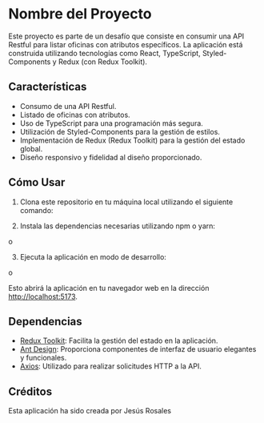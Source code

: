 # Nombre del Proyecto

Este proyecto es parte de un desafío que consiste en consumir una API Restful para listar oficinas con atributos específicos. La aplicación está construida utilizando tecnologías como React, TypeScript, Styled-Components y Redux (con Redux Toolkit).

## Características

- Consumo de una API Restful.
- Listado de oficinas con atributos.
- Uso de TypeScript para una programación más segura.
- Utilización de Styled-Components para la gestión de estilos.
- Implementación de Redux (Redux Toolkit) para la gestión del estado global.
- Diseño responsivo y fidelidad al diseño proporcionado.

## Cómo Usar

1. Clona este repositorio en tu máquina local utilizando el siguiente comando:

2. Instala las dependencias necesarias utilizando npm o yarn:


o


3. Ejecuta la aplicación en modo de desarrollo:


o


Esto abrirá la aplicación en tu navegador web en la dirección [http://localhost:5173](http://localhost:5173/).

## Dependencias

- [Redux Toolkit](https://redux-toolkit.js.org/): Facilita la gestión del estado en la aplicación.
- [Ant Design](https://ant.design/): Proporciona componentes de interfaz de usuario elegantes y funcionales.
- [Axios](https://axios-http.com/): Utilizado para realizar solicitudes HTTP a la API.

## Créditos

Esta aplicación ha sido creada por Jesús Rosales


